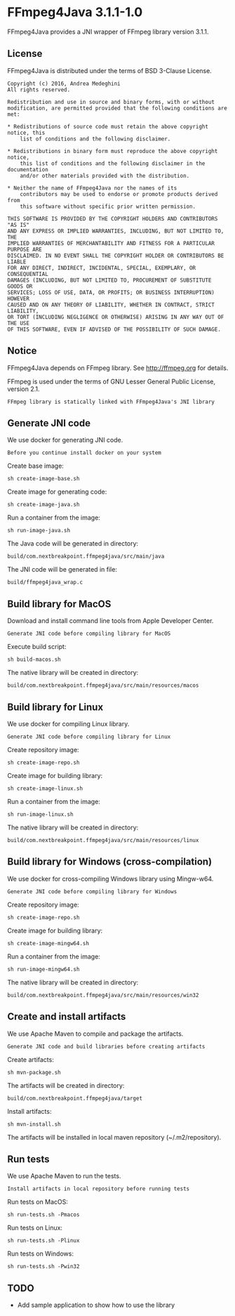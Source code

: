# FFmpeg4Java 3.1.1-1.0

FFmpeg4Java provides a JNI wrapper of FFmpeg library version 3.1.1.


## License

FFmpeg4Java is distributed under the terms of BSD 3-Clause License.

    Copyright (c) 2016, Andrea Medeghini
    All rights reserved.
    
    Redistribution and use in source and binary forms, with or without
    modification, are permitted provided that the following conditions are met:
    
    * Redistributions of source code must retain the above copyright notice, this
        list of conditions and the following disclaimer.
    
    * Redistributions in binary form must reproduce the above copyright notice,
        this list of conditions and the following disclaimer in the documentation
        and/or other materials provided with the distribution.
    
    * Neither the name of FFmpeg4Java nor the names of its
        contributors may be used to endorse or promote products derived from
        this software without specific prior written permission.
    
    THIS SOFTWARE IS PROVIDED BY THE COPYRIGHT HOLDERS AND CONTRIBUTORS "AS IS"
    AND ANY EXPRESS OR IMPLIED WARRANTIES, INCLUDING, BUT NOT LIMITED TO, THE
    IMPLIED WARRANTIES OF MERCHANTABILITY AND FITNESS FOR A PARTICULAR PURPOSE ARE
    DISCLAIMED. IN NO EVENT SHALL THE COPYRIGHT HOLDER OR CONTRIBUTORS BE LIABLE
    FOR ANY DIRECT, INDIRECT, INCIDENTAL, SPECIAL, EXEMPLARY, OR CONSEQUENTIAL
    DAMAGES (INCLUDING, BUT NOT LIMITED TO, PROCUREMENT OF SUBSTITUTE GOODS OR
    SERVICES; LOSS OF USE, DATA, OR PROFITS; OR BUSINESS INTERRUPTION) HOWEVER
    CAUSED AND ON ANY THEORY OF LIABILITY, WHETHER IN CONTRACT, STRICT LIABILITY,
    OR TORT (INCLUDING NEGLIGENCE OR OTHERWISE) ARISING IN ANY WAY OUT OF THE USE
    OF THIS SOFTWARE, EVEN IF ADVISED OF THE POSSIBILITY OF SUCH DAMAGE.


## Notice

FFmpeg4Java depends on FFmpeg library. See http://ffmpeg.org for details.

FFmpeg is used under the terms of GNU Lesser General Public License, version 2.1.

    FFmpeg library is statically linked with FFmpeg4Java's JNI library


## Generate JNI code

We use docker for generating JNI code.

    Before you continue install docker on your system

Create base image:

    sh create-image-base.sh

Create image for generating code:

    sh create-image-java.sh

Run a container from the image:

    sh run-image-java.sh

The Java code will be generated in directory:

    build/com.nextbreakpoint.ffmpeg4java/src/main/java

The JNI code will be generated in file:

    build/ffmpeg4java_wrap.c


## Build library for MacOS

Download and install command line tools from Apple Developer Center.

    Generate JNI code before compiling library for MacOS

Execute build script:

    sh build-macos.sh

The native library will be created in directory:

    build/com.nextbreakpoint.ffmpeg4java/src/main/resources/macos


## Build library for Linux

We use docker for compiling Linux library.

    Generate JNI code before compiling library for Linux

Create repository image:

    sh create-image-repo.sh

Create image for building library:

    sh create-image-linux.sh

Run a container from the image:

    sh run-image-linux.sh

The native library will be created in directory:

    build/com.nextbreakpoint.ffmpeg4java/src/main/resources/linux


## Build library for Windows (cross-compilation)

We use docker for cross-compiling Windows library using Mingw-w64.

    Generate JNI code before compiling library for Windows

Create repository image:

    sh create-image-repo.sh

Create image for building library:

    sh create-image-mingw64.sh

Run a container from the image:

    sh run-image-mingw64.sh

The native library will be created in directory:

    build/com.nextbreakpoint.ffmpeg4java/src/main/resources/win32


## Create and install artifacts 

We use Apache Maven to compile and package the artifacts.

    Generate JNI code and build libraries before creating artifacts

Create artifacts:

    sh mvn-package.sh

The artifacts will be created in directory:

    build/com.nextbreakpoint.ffmpeg4java/target

Install artifacts:

    sh mvn-install.sh

The artifacts will be installed in local maven repository (~/.m2/repository).


## Run tests

We use Apache Maven to run the tests.

    Install artifacts in local repository before running tests

Run tests on MacOS:

    sh run-tests.sh -Pmacos

Run tests on Linux:

    sh run-tests.sh -Plinux

Run tests on Windows:

    sh run-tests.sh -Pwin32


## TODO

- Add sample application to show how to use the library

